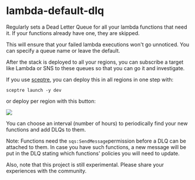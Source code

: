# lambda-default-dlq

Regularly sets a Dead Letter Queue for all your lambda functions that need it.
If your functions already have one, they are skipped.

This will ensure that your failed lambda executions won't go unnoticed.
You can specify a queue name or leave the default.

After the stack is deployed to all your regions, you can subscribe a target like Lambda or SNS to these queues so that you can go it and investigate.


If you use [sceptre](https://github.com/cloudreach/sceptre), you can deploy this in all regions in one step with:

`sceptre launch -y dev`

or deploy per region with this button: 

<a href="https://console.aws.amazon.com/cloudformation/home?region=us-east-1#/stacks/new?stackName=lambda-default-dlq&templateURL=https://s3.amazonaws.com/jeshan-oss-public-files/lambda-default-dlq-template.yaml">
<img src="https://s3.amazonaws.com/cloudformation-examples/cloudformation-launch-stack.png"/>
</a>


You can choose an interval (number of hours) to periodically find your new functions and add DLQs to them.

Note:
Functions need the `sqs:SendMessage`permission before a DLQ can be attached to them. In case you have such functions, a new message will be put in the DLQ stating which functions' policies you will need to update.

Also, note that this project is still experimental. Please share your experiences with the community.
